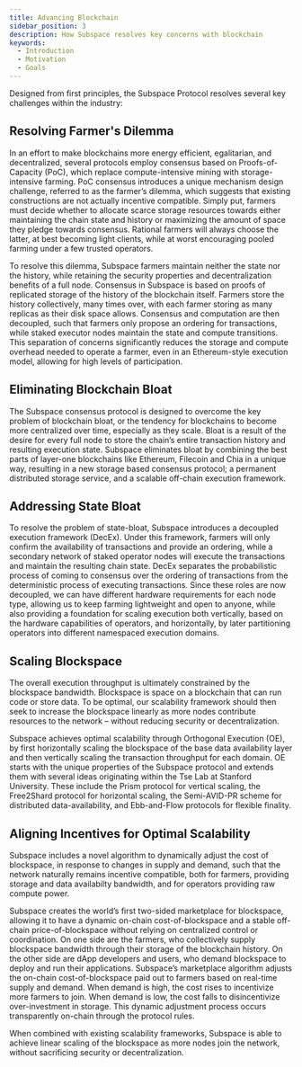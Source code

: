 ```yaml
---
title: Advancing Blockchain
sidebar_position: 3
description: How Subspace resolves key concerns with blockchain
keywords:
  - Introduction
  - Motivation
  - Goals
---
```

Designed from first principles, the Subspace Protocol resolves several key challenges within the industry:

## Resolving Farmer's Dilemma

In an effort to make blockchains more energy efficient, egalitarian, and decentralized, several protocols
employ consensus based on Proofs-of-Capacity (PoC), which
replace compute-intensive mining with storage-intensive farming. PoC consensus introduces a unique mechanism
design challenge, referred to as the farmer’s dilemma, which
suggests that existing constructions are not actually incentive
compatible. Simply put, farmers must decide whether to allocate
scarce storage resources towards either maintaining the chain
state and history or maximizing the amount of space they pledge
towards consensus. Rational farmers will always choose the latter,
at best becoming light clients, while at worst encouraging pooled
farming under a few trusted operators. 

<!-- ![FarmersDilemma](../../src/Images/Farmers_Dilemma.png) -->

To resolve this dilemma, Subspace farmers
maintain neither the state nor the history, while retaining the
security properties and decentralization benefits of a full node.
Consensus in Subspace is based on proofs of replicated storage
of the history of the blockchain itself. Farmers store the history
collectively, many times over, with each farmer storing as many
replicas as their disk space allows. Consensus and computation
are then decoupled, such that farmers only propose an ordering
for transactions, while staked executor nodes maintain the state
and compute transitions. This separation of concerns significantly
reduces the storage and compute overhead needed to operate a
farmer, even in an Ethereum-style execution model, allowing for
high levels of participation.

<!-- ![FarmersDilemmaSolution](../../src/Images/Farmers_Dilemma_Solution.png) -->

## Eliminating Blockchain Bloat

The Subspace consensus protocol is designed to overcome the key problem of blockchain bloat, or the tendency for blockchains to become more centralized over time, especially as they scale. Bloat is a result of the desire for every full node to store the chain’s entire transaction history and resulting execution state. Subspace eliminates bloat by combining the best parts of layer-one blockchains like Ethereum, Filecoin and Chia in a unique way, resulting in a new storage based consensus protocol; a permanent distributed storage service, and a scalable off-chain execution framework. 

## Addressing State Bloat

To resolve the problem of state-bloat, Subspace introduces a decoupled execution framework (DecEx). Under this framework, farmers will only confirm the availability of transactions and provide an ordering, while a secondary network of staked operator nodes will execute the transactions and maintain the resulting chain state. DecEx separates the probabilistic process of coming to consensus over the ordering of transactions from the deterministic process of executing transactions. Since these roles are now decoupled, we can have different hardware requirements for each node type, allowing us to keep farming lightweight and open to anyone, while also providing a foundation for scaling execution both vertically, based on the hardware capabilities of operators, and horizontally, by later partitioning operators into different namespaced execution domains.

## Scaling Blockspace

The overall execution throughput is ultimately constrained by the blockspace bandwidth. Blockspace is space on a blockchain that can run code or store data. To be optimal, our scalability framework should then seek to increase the blockspace linearly as more nodes contribute resources to the network – without reducing security or decentralization. 

Subspace achieves optimal scalability through Orthogonal Execution (OE), by first horizontally scaling the blockspace of the base data availability layer and then vertically scaling the transaction throughput for each domain. OE starts with the unique properties of the Subspace protocol and extends them with several ideas originating within the Tse Lab at Stanford University. These include the Prism protocol for vertical scaling, the Free2Shard protocol for horizontal scaling, the Semi-AVID-PR scheme for distributed data-availability, and Ebb-and-Flow protocols for flexible finality.

## Aligning Incentives for Optimal Scalability

Subspace includes a novel algorithm to dynamically adjust the cost of blockspace, in response to changes in supply and demand, such that the network naturally remains incentive compatible, both for farmers, providing storage and data availabilty bandwidth, and for operators providing raw compute power. 

Subspace creates the world’s first two-sided marketplace for blockspace, allowing it to have a dynamic on-chain cost-of-blockspace and a stable off-chain price-of-blockspace without relying on centralized control or coordination.
On one side are the farmers, who collectively supply blockspace bandwidth through their storage of the blockchain history. On the other side are dApp developers and users, who demand blockspace to deploy and run their applications. Subspace’s marketplace algorithm adjusts the on-chain cost-of-blockspace paid out to farmers based on real-time supply and demand. When demand is high, the cost rises to incentivize more farmers to join. When demand is low, the cost falls to disincentivize over-investment in storage. This dynamic adjustment process occurs transparently on-chain through the protocol rules.

When combined with existing scalability frameworks, Subspace is able to achieve linear scaling of the blockspace as more nodes join the network, without sacrificing security or decentralization.


